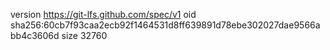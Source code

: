 version https://git-lfs.github.com/spec/v1
oid sha256:60cb7f93caa2ecb92f1464531d8ff639891d78ebe302027dae9566abb4c3606d
size 32760

